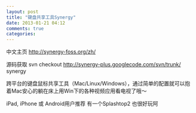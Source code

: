 ```yaml
---
layout: post
title: "键盘共享工具Synergy"
date: 2013-01-21 04:12
comments: true
categories: 
---
```

中文主页 <http://synergy-foss.org/zh/>

源码获取 svn checkout http://synergy-plus.googlecode.com/svn/trunk/ synergy

跨平台的键盘鼠标共享工具（Mac/Linux/Windows），通过简单的配置就可以抱着Mac安心的躺在床上用Win下的各种视频应用看电视了哦～

iPad, iPhone 或 Android用户推荐 有一个Splashtop2 也很好玩阿
